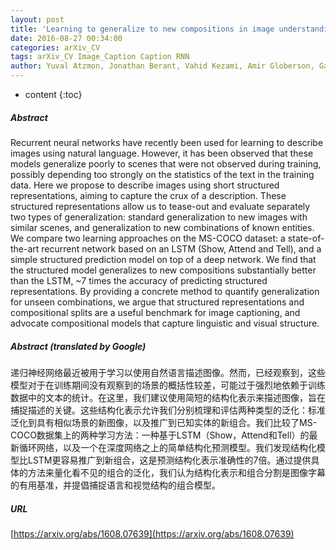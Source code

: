 ```yaml
---
layout: post
title: 'Learning to generalize to new compositions in image understanding'
date: 2016-08-27 00:34:00
categories: arXiv_CV
tags: arXiv_CV Image_Caption Caption RNN
author: Yuval Atzmon, Jonathan Berant, Vahid Kezami, Amir Globerson, Gal Chechik
---
```


* content
{:toc}

##### Abstract
Recurrent neural networks have recently been used for learning to describe images using natural language. However, it has been observed that these models generalize poorly to scenes that were not observed during training, possibly depending too strongly on the statistics of the text in the training data. Here we propose to describe images using short structured representations, aiming to capture the crux of a description. These structured representations allow us to tease-out and evaluate separately two types of generalization: standard generalization to new images with similar scenes, and generalization to new combinations of known entities. We compare two learning approaches on the MS-COCO dataset: a state-of-the-art recurrent network based on an LSTM (Show, Attend and Tell), and a simple structured prediction model on top of a deep network. We find that the structured model generalizes to new compositions substantially better than the LSTM, ~7 times the accuracy of predicting structured representations. By providing a concrete method to quantify generalization for unseen combinations, we argue that structured representations and compositional splits are a useful benchmark for image captioning, and advocate compositional models that capture linguistic and visual structure.

##### Abstract (translated by Google)
递归神经网络最近被用于学习以使用自然语言描述图像。然而，已经观察到，这些模型对于在训练期间没有观察到的场景的概括性较差，可能过于强烈地依赖于训练数据中的文本的统计。在这里，我们建议使用简短的结构化表示来描述图像，旨在捕捉描述的关键。这些结构化表示允许我们分别梳理和评估两种类型的泛化：标准泛化到具有相似场景的新图像，以及推广到已知实体的新组合。我们比较了MS-COCO数据集上的两种学习方法：一种基于LSTM（Show，Attend和Tell）的最新循环网络，以及一个在深度网络之上的简单结构化预测模型。我们发现结构化模型比LSTM更容易推广到新组合，这是预测结构化表示准确性的7倍。通过提供具体的方法来量化看不见的组合的泛化，我们认为结构化表示和组合分割是图像字幕的有用基准，并提倡捕捉语言和视觉结构的组合模型。

##### URL
[https://arxiv.org/abs/1608.07639](https://arxiv.org/abs/1608.07639)

